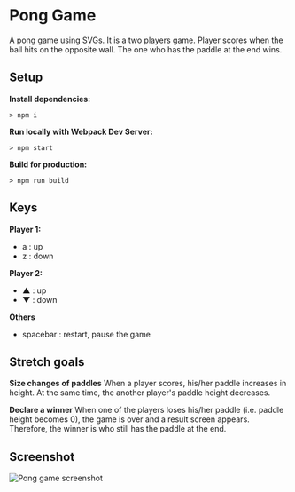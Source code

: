 # Pong Game

A pong game using SVGs. It is a two players game. Player scores when the ball hits on the opposite wall. The one who has the paddle at the end wins.

## Setup

**Install dependencies:**

`> npm i`

**Run locally with Webpack Dev Server:**

`> npm start`

**Build for production:**

`> npm run build`

## Keys

**Player 1:**
* a : up
* z : down

**Player 2:**
* ▲ : up
* ▼ : down

**Others**
* spacebar : restart, pause the game

## Stretch goals

**Size changes of paddles**
When a player scores, his/her paddle increases in height. At the same time, the another player's paddle height decreases. 

**Declare a winner**
When one of the players loses his/her paddle (i.e. paddle height becomes 0), the game is over and a result screen appears. Therefore, the winner is who still has the paddle at the end.

## Screenshot
<img src="https://user-images.githubusercontent.com/6543823/29017411-894a3c58-7b0b-11e7-8a30-db137ccb321b.png" alt="Pong game screenshot"/>
